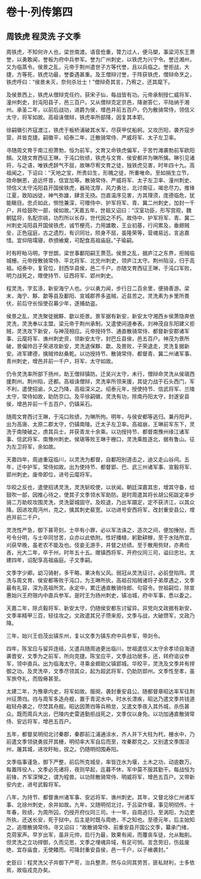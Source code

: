 # 卷十·列传第四

## 周铁虎 程灵洗 子文季

周铁虎，不知何许人也，梁世南渡。语音伧重，膂力过人，便马槊，事梁河东王萧誉，以勇敢闻，誉板为府中兵参军。誉为广州刺史，以铁虎为兴宁令。誉迁湘州，又为临蒸令。侯景之乱，元帝于荆州遣世子方等代誉，且以兵临之。誉拒战，大捷，方等死，铁虎功最，誉委遇甚重。及王僧辩讨誉，于阵获铁虎，僧辩命烹之，铁虎呼曰：“侯景未灭，奈何杀壮士！”僧辩奇其言，乃宥之，还其麾下。

及侯景西上，铁虎从僧辩克任约，获宋子仙，每战皆有功。元帝承制授仁威将军、潼州刺史，封沌阳县子，邑三百户。又从僧辩克定京邑，降谢答仁，平陆纳于湘州。承圣二年，以前后战功，进爵为侯，增邑并前五百户。仍为散骑常侍，领信义太守，将军如故。高祖诛僧辩，铁虎率所部降，因复其本职。

徐嗣徽引齐寇渡江，铁虎于板桥浦破其水军，尽获甲仗船舸。又攻历阳，袭齐寇步营，并皆克捷。嗣徽平，绍泰二年，迁散骑常侍、严威将军、太子左卫率。

寻随周文育于南江拒萧勃，恒为前军。文育又命铁虎偏军，于苦竹滩袭勃前军欧阳頠。又随文育西征王琳，于沌口败绩，铁虎与文育、侯安都并为琳所擒。琳引见诸将，与之语，唯铁虎辞气不屈，故琳尽宥文育之徒，独铁虎见害，时年四十九。高祖闻之，下诏曰：“天地之宝，所贵曰生，形魄之徒，所重唯命。至如捐生立节，效命酬恩，追远怀昔，信宜加等。散骑常侍、严威将军、太子左卫率、潼州刺史、领信义太守沌阳县开国侯铁虎，器局沈厚，风力勇壮，北讨南征，竭忠尽力。推锋江夏，致陷凶徒，神气弥雄，肆言无挠。岂直温序见害，方其理须，庞德临危，犹能瞋目。忠贞如此，恻怆兼深，可赠侍中、护军将军、青、冀二州刺史，加封一千户，并给鼓吹一部，侯如故。”天嘉五年，世祖又诏曰：“汉室功臣，形写宫观，魏朝猛将，名配宗祧，功烈所以长存，世代因之不朽。故侍中、护军将军、青、冀二州刺史沌阳县开国侯铁虎，诚节梗亮，力用雄敢，王业初基，行间累及，垂翅贼垒，正色寇庭，古之遗烈，有识同壮。陨身不屈，虽隆荣等，营魂易远，言追嘉惜。宜仰陪壖寝，恭颁飨奠，可配食高祖庙庭。”子瑜嗣。

时有盱眙马明，字世朗，梁世事鄱阳嗣王萧范。侯景之乱，据庐江之东界，拒贼临城栅。元帝授散骑常侍、平北将军、北兖州刺史，领庐江太守。荆州陷没，归于高祖。绍泰中，复官位，封西华县侯，邑二千户。亦随文育西征王琳，于沌口军败，明力战死之，赠使持节、征西将军、郢州刺史。

程灵洗，字玄涤，新安海宁人也。少以勇力闻，步行日二百余里，便骑善游。梁末，海宁、黟、歙等县及鄱阳、宣城郡界多盗贼，近县苦之。灵洗素为乡里所畏伏，前后守长恒使召募少年，逐捕劫盗。

侯景之乱，灵洗聚徒据黟、歙以拒景。景军据有新安，新安太守湘西乡侯萧隐奔依灵洗，灵洗奉以主盟。梁元帝于荆州承制，又遣使间道奉表。刘神茂自东阳建义拒贼，灵洗攻下新安，与神茂相应。元帝授持节、通直散骑常侍、都督新安郡诸军事、云麾将军、谯州刺史资，领新安太守，封巴丘县侯，邑五百户。神茂为景所破，景偏帅吕子荣进攻新安，灵洗退保黟、歙。及景败，子荣退走，灵洗复据新安。进军建德，擒贼帅赵桑乾。以功授持节、散骑常侍、都督青、冀二州诸军事、青州刺史，增邑并前一千户，将军、太守如故。

仍令灵洗率所部下扬州，助王僧辩镇防。迁吴兴太守，未行，僧辩命灵洗从侯瑱西援荆州。荆州陷，还都。高祖诛僧辩，灵洗率所领来援，其徒力战于石头西门，军不利，遣使招谕，久之乃降，高祖深义之。绍泰元年，授使持节、信武将军、兰陵太守，常侍如故，助防京口。及平徐嗣徽，灵洗有功，除南丹阳太守，封遂安县侯，增邑并前一千五百户，仍镇采石。

随周文育西讨王琳，于沌口败绩，为琳所拘。明年，与侯安都等逃归。兼丹阳尹，出为高唐、太原二郡太守，仍镇南陵。迁太子左卫率。高祖崩，王琳前军东下，灵洗于南陵破之，虏其兵士，并获青龙十余乘。以功授持节、都督南豫州缘江诸军事、信武将军、南豫州刺史。侯瑱等败王琳于栅口，灵洗乘胜逐北，据有鲁山。征为左卫将军，余如故。

天嘉四年，周迪重寇临川，以灵洗为都督，自鄱阳别道击之，迪又走山谷间。五年，迁中护军，常侍如故。出为使持节、都督郢、巴、武三州诸军事、宣毅将军、郢州刺史。废帝即位，进号云麾将军。

华皎之反也，遣使招诱灵洗，灵洗斩皎使，以状闻。朝廷深嘉其忠，增其守备，给鼓吹一部，因推心待之，使其子文季领水军助防。是时周遣其将长胡公拓跋定率步骑二万助皎攻围灵洗，灵洗婴城固守。及皎退，乃出军蹑定，定不获济江，以其众降。因进攻周沔州，克之，擒其刺史裴宽。以功进号安西将军，改封重安县公，增邑并前二千户。

灵洗性严急，御下甚苛刻，士卒有小罪，必以军法诛之，造次之间，便加捶挞，而号令分明，与士卒同甘苦，众亦以此依附。性好播植，躬勤耕稼，至于水陆所宜，刈获早晚，虽老农不能及也。伎妾无游手，并督之纺绩。至于散用赀财，亦弗俭吝。光大二年，卒于州，时年五十五。赠镇西将军、开府仪同三司，谥曰忠壮。太建四年，诏配享高祖庙庭。子文季嗣。

文季字少卿。幼习骑射，多干略，果决有父风。弱冠从灵洗征讨，必前登陷阵。灵洗与周文育、侯安都等败于沌口，为王琳所执，高祖召陷贼诸将子弟厚遇之，文季最有礼容，深为高祖所赏。永定中，累迁通直散骑侍郎、句容令。世祖嗣位，除宣惠始兴王府限内中直兵参军。是时王为扬州刺史，镇冶城，府中军事，悉以委之。

天嘉二年，除贞毅将军、新安太守，仍随侯安都东讨留异。异党向文政据有新安，文季率精甲三百，轻往攻之。文政遣其兄子瓒来拒，文季与战，大破瓒军，文政乃降。

三年，始兴王伯茂出镇东州，复以文季为镇东府中兵参军，带剡令。

四年，陈宝应与留异连结，又遣兵随周迪更出临川，世祖遣信义太守余孝顷自海道袭晋安，文季为之前军，所向克捷。陈宝应平，文季战功居多，还，转府谘议参军，领中直兵。出为临海太守。寻乘金翅助父镇郢城。华皎平，灵洗及文季并有捍御之功。及灵洗卒，文季尽领其众，起为超武将军，仍助防郢州。文季性至孝，虽军旅夺礼，而毁瘠甚至。

太建二年，为豫章内史，将军如故。服阕，袭封重安县公。随都督章昭达率军往荆州征萧岿。岿与周军多造舟舰，置于青泥水中。时水长漂疾，昭达乃遣文季共钱道戢轻舟袭之，尽焚其舟舰。昭达因萧岿等兵稍怠，又遣文季夜入其外城，杀伤甚众。既而周兵大出，巴陵内史雷道勤拒战死之，文季仅以身免。以功加通直散骑常侍、安远将军，增邑五百户。

五年，都督吴明彻北讨秦郡，秦郡前江浦通涂水，齐人并下大柱为杙，栅水中，乃前遣文季领骁勇拔开其栅，明彻率大军自后而至，攻秦郡克之。又别遣文季围泾州，屠其城，进攻盱眙，拔之。仍随明彻围寿阳。

文季临事谨急，御下严整，前后所克城垒，率皆迮水为堰，土木之功，动逾数万。每置阵役人，文季必先诸将，夜则早起，迄暮不休，军中莫不服其勤干。每战恒为前锋，齐军深惮之，谓为程兽。以功除散骑常侍、明威将军，增邑五百户。又带新安内史，进号武毅将军。

八年，为持节、都督谯州诸军事、安远将军、谯州刺史。其年，又督北徐仁州诸军事、北徐州刺史，余并如故。九年，又随明彻北讨，于吕梁作堰，事见明彻传。十年春，败绩，为周所囚，仍授开府仪同三司。十一年，自周逃归，至涡阳，为边吏所执，还送长安，死于狱中。后主是时既与周绝，不之知也。至德元年，后主始知之，追赠散骑常侍。寻又诏曰：“故散骑常侍、前重安县开国公文季，纂承门绪，克荷家声。早岁出军，虽非元帅，启行为最，致果有闻，而覆丧车徒，允从黜削。但灵洗之立功捍御，久而见思，文季之埋魂异域，有足可悯。言念劳旧，伤兹废绝，宜存庙食，无使餧而。可降封重安县侯，邑一千户，以子飨袭封。”

史臣曰：程灵洗父子并御下严苛，治兵整肃，然与众同其劳苦，匪私财利，士多依焉，故临戎克办矣。
